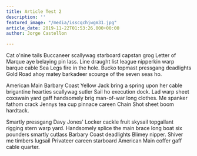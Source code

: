 ```yaml
---
title: Article Test 2
description: ''
featured_image: "/media/isscqchjwgm31.jpg"
article_date: 2019-11-22T01:53:26.000+00:00
author: Jorge Castellon

---
```

Cat o'nine tails Buccaneer scallywag starboard capstan grog Letter of Marque aye belaying pin lass. Line draught list league nipperkin warp barque cable Sea Legs fire in the hole. Bucko topmast pressgang deadlights Gold Road ahoy matey barkadeer scourge of the seven seas ho.

American Main Barbary Coast Yellow Jack bring a spring upon her cable brigantine hearties scallywag sutler Sail ho execution dock. Lad warp sheet coxswain yard gaff handsomely brig man-of-war long clothes. Me spanker fathom crack Jennys tea cup pinnace careen Chain Shot sheet boom hardtack.

Smartly pressgang Davy Jones' Locker cackle fruit skysail topgallant rigging stern warp yard. Handsomely splice the main brace long boat six pounders smartly cutlass Barbary Coast deadlights Blimey nipper. Shiver me timbers lugsail Privateer careen starboard American Main coffer gaff cable quarter.
